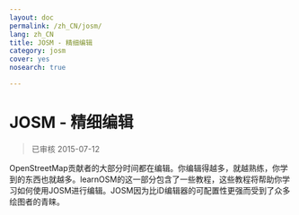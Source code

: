 ```yaml
---
layout: doc
permalink: /zh_CN/josm/
lang: zh_CN
title: JOSM - 精细编辑
category: josm
cover: yes
nosearch: true

---
```


JOSM - 精细编辑
================

> 已审核 2015-07-12

OpenStreetMap贡献者的大部分时间都在编辑。你编辑得越多，就越熟练，你学到的东西也就越多。learnOSM的这一部分包含了一些教程，这些教程将帮助你学习如何使用JOSM进行编辑。JOSM因为比iD编辑器的可配置性更强而受到了众多绘图者的青睐。